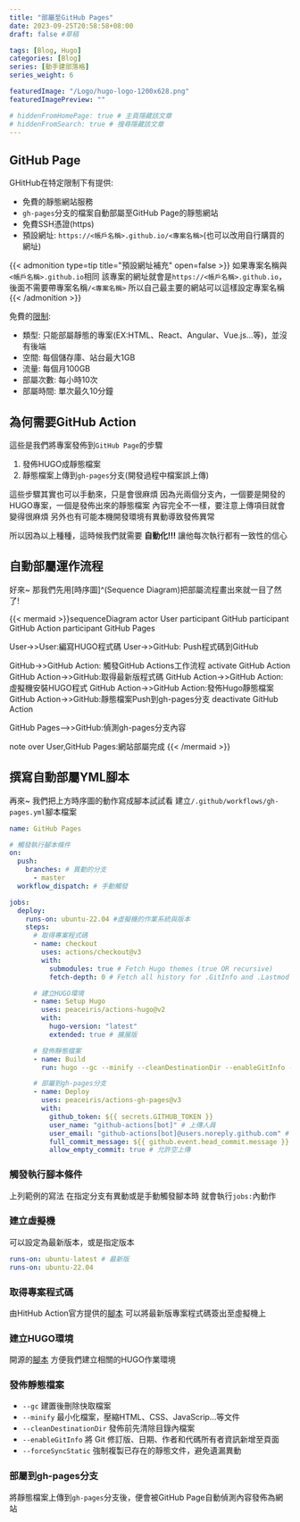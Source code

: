 ```yaml
---
title: "部屬至GitHub Pages"
date: 2023-09-25T20:58:58+08:00
draft: false #草稿

tags: [Blog, Hugo]
categories: [Blog]
series: [動手建部落格]
series_weight: 6

featuredImage: "/Logo/hugo-logo-1200x628.png"
featuredImagePreview: ""

# hiddenFromHomePage: true # 主頁隱藏該文章
# hiddenFromSearch: true # 搜尋隱藏該文章
---
```

<!--more-->

## GitHub Page

GHitHub在特定限制下有提供:

* 免費的靜態網站服務
* `gh-pages`分支的檔案自動部屬至GitHub Page的靜態網站
* 免費SSH憑證(https)
* 預設網址: `https://<帳戶名稱>.github.io/<專案名稱>`(也可以改用自行購買的網址)

{{< admonition type=tip title="預設網址補充" open=false >}}
如果專案名稱與`<帳戶名稱>.github.io`相同
該專案的網址就會是`https://<帳戶名稱>.github.io`，後面不需要帶專案名稱`/<專案名稱>`
所以自己最主要的網站可以這樣設定專案名稱
{{< /admonition >}}

免費的[限制](https://docs.github.com/zh/pages/getting-started-with-github-pages/about-github-pages#github-pages-%E4%BD%BF%E7%94%A8%E9%99%90%E5%88%B6):

* 類型: 只能部屬靜態的專案(EX:HTML、React、Angular、Vue.js...等)，並沒有後端
* 空間: 每個儲存庫、站台最大1GB
* 流量: 每個月100GB
* 部屬次數: 每小時10次
* 部屬時間: 單次最久10分鐘

## 為何需要GitHub Action

這些是我們將專案發佈到`GitHub Page`的步驟

1. 發佈HUGO成靜態檔案
2. 靜態檔案上傳到`gh-pages`分支(開發過程中檔案誤上傳)

這些步驟其實也可以手動來，只是會很麻煩
因為光兩個分支內，一個要是開發的HUGO專案，一個是發佈出來的靜態檔案
內容完全不一樣，要注意上傳項目就會變得很麻煩
另外也有可能本機開發環境有異動導致發佈異常

所以因為以上種種，這時候我們就需要 **自動化!!!**
讓他每次執行都有一致性的信心

## 自動部屬運作流程

好來~ 那我們先用[時序圖]^(Sequence Diagram)把部屬流程畫出來就一目了然了!

{{< mermaid >}}sequenceDiagram
actor User
participant GitHub
participant GitHub Action
participant GitHub Pages

User->>User:編寫HUGO程式碼
User->>GitHub: Push程式碼到GitHub

GitHub->>GitHub Action: 觸發GitHub Actions工作流程
activate GitHub Action
GitHub Action->>GitHub:取得最新版程式碼
GitHub Action->>GitHub Action:虛擬機安裝HUGO程式
GitHub Action->>GitHub Action:發佈Hugo靜態檔案
GitHub Action->>GitHub:靜態檔案Push到gh-pages分支
deactivate GitHub Action

GitHub Pages-->>GitHub:偵測gh-pages分支內容

note over User,GitHub Pages:網站部屬完成
{{< /mermaid >}}

## 撰寫自動部屬YML腳本

再來~  我們把上方時序圖的動作寫成腳本試試看
建立`/.github/workflows/gh-pages.yml`腳本檔案

```yml
name: GitHub Pages

# 觸發執行腳本條件
on:
  push:
    branches: # 異動的分支
      - master
  workflow_dispatch: # 手動觸發

jobs:
  deploy:
    runs-on: ubuntu-22.04 #虛擬機的作業系統與版本
    steps:
      # 取得專案程式碼
      - name: checkout
        uses: actions/checkout@v3
        with:
          submodules: true # Fetch Hugo themes (true OR recursive)
          fetch-depth: 0 # Fetch all history for .GitInfo and .Lastmod

      # 建立HUGO環境
      - name: Setup Hugo
        uses: peaceiris/actions-hugo@v2
        with:
          hugo-version: "latest"
          extended: true # 擴展版

      # 發佈靜態檔案
      - name: Build
        run: hugo --gc --minify --cleanDestinationDir --enableGitInfo --forceSyncStatic

      # 部屬到gh-pages分支
      - name: Deploy
        uses: peaceiris/actions-gh-pages@v3
        with:
          github_token: ${{ secrets.GITHUB_TOKEN }}
          user_name: "github-actions[bot]" # 上傳人員
          user_email: "github-actions[bot]@users.noreply.github.com" # 上傳EMail
          full_commit_message: ${{ github.event.head_commit.message }} # 上傳訊息
          allow_empty_commit: true # 允許空上傳
```

### 觸發執行腳本條件

上列範例的寫法
在指定分支有異動或是手動觸發腳本時
就會執行`jobs:`內動作

### 建立虛擬機

可以設定為最新版本，或是指定版本
```yml
runs-on: ubuntu-latest # 最新版
runs-on: ubuntu-22.04
```

### 取得專案程式碼

由HitHub Action官方提供的[腳本](https://github.com/actions/checkout)
可以將最新版專案程式碼簽出至虛擬機上

### 建立HUGO環境

開源的[腳本](https://github.com/peaceiris/actions-hugo)
方便我們建立相關的HUGO作業環境

### 發佈靜態檔案

* `--gc` 建置後刪除快取檔案
* `--minify` 最小化檔案，壓縮HTML、CSS、JavaScrip...等文件
* `--cleanDestinationDir` 發佈前先清除目錄內檔案
* `--enableGitInfo` 將 Git 修訂版、日期、作者和代碼所有者資訊新增至頁面
* `--forceSyncStatic` 強制複製已存在的靜態文件，避免遺漏異動

### 部屬到gh-pages分支

將靜態檔案上傳到`gh-pages`分支後，便會被GitHub Page自動偵測內容發佈為網站
